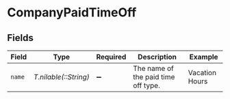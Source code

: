 # CompanyPaidTimeOff


## Fields

| Field                               | Type                                | Required                            | Description                         | Example                             |
| ----------------------------------- | ----------------------------------- | ----------------------------------- | ----------------------------------- | ----------------------------------- |
| `name`                              | *T.nilable(::String)*               | :heavy_minus_sign:                  | The name of the paid time off type. | Vacation Hours                      |